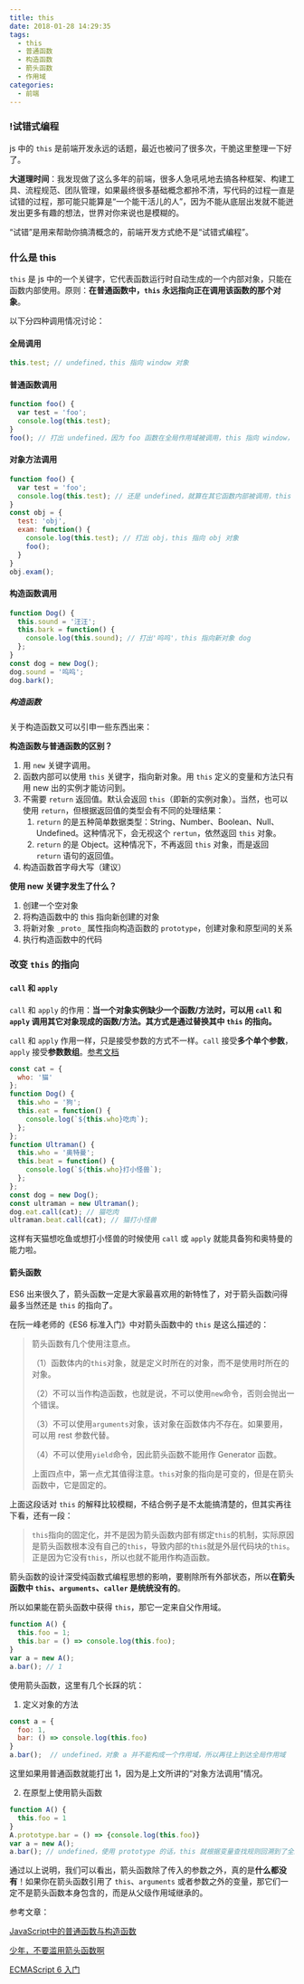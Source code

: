 ```yaml
---
title: this
date: 2018-01-28 14:29:35
tags: 
  - this
  - 普通函数
  - 构造函数
  - 箭头函数
  - 作用域
categories: 
  - 前端
---
```


### !试错式编程

js 中的 `this` 是前端开发永远的话题，最近也被问了很多次，干脆这里整理一下好了。

**大道理时间**：我发现做了这么多年的前端，很多人急吼吼地去搞各种框架、构建工具、流程规范、团队管理，如果最终很多基础概念都拎不清，写代码的过程一直是试错的过程，那可能只能算是“一个能干活儿的人”，因为不能从底层出发就不能迸发出更多有趣的想法，世界对你来说也是模糊的。

“试错”是用来帮助你搞清概念的，前端开发方式绝不是“试错式编程”。

<!-- more -->

### 什么是 this

`this` 是 js 中的一个关键字，它代表函数运行时自动生成的一个内部对象，只能在函数内部使用。原则：**在普通函数中，`this` 永远指向正在调用该函数的那个对象**。

以下分四种调用情况讨论：

#### 全局调用

```javascript
this.test; // undefined，this 指向 window 对象
```

#### 普通函数调用

```javascript
function foo() {
  var test = 'foo';
  console.log(this.test);
}
foo(); // 打出 undefined，因为 foo 函数在全局作用域被调用，this 指向 window，但 window 中没有定义 name
```

#### 对象方法调用

```javascript
function foo() {
  var test = 'foo';
  console.log(this.test); // 还是 undefined，就算在其它函数内部被调用，this 还是指向 window
}
const obj = {
  test: 'obj',
  exam: function() {
    console.log(this.test); // 打出 obj，this 指向 obj 对象
    foo();
  }
}
obj.exam();
```

#### 构造函数调用

```javascript
function Dog() {
  this.sound = '汪汪';
  this.bark = function() {
    console.log(this.sound); // 打出'呜呜'，this 指向新对象 dog
  };
}
const dog = new Dog();
dog.sound = '呜呜';
dog.bark();

```

##### 构造函数

关于构造函数又可以引申一些东西出来：

**构造函数与普通函数的区别？**

1. 用 `new` 关键字调用。
2. 函数内部可以使用 `this` 关键字，指向新对象。用 `this` 定义的变量和方法只有用 new 出的实例才能访问到。
3. 不需要 `return` 返回值。默认会返回 `this`（即新的实例对象）。当然，也可以使用 `return`，但根据返回值的类型会有不同的处理结果：
   1. `return` 的是五种简单数据类型：String、Number、Boolean、Null、Undefined。这种情况下，会无视这个 `rertun`，依然返回 `this` 对象。
   2. `return` 的是 Object。这种情况下，不再返回 `this` 对象，而是返回 `return` 语句的返回值。
4. 构造函数首字母大写（建议）

**使用 new 关键字发生了什么？**

1. 创建一个空对象
2. 将构造函数中的 this 指向新创建的对象
3. 将新对象 `_proto_` 属性指向构造函数的 `prototype`，创建对象和原型间的关系
4. 执行构造函数中的代码

### 改变 `this` 的指向

#### `call` 和 `apply`

`call` 和 `apply` 的作用：**当一个对象实例缺少一个函数/方法时，可以用 `call` 和 `apply` 调用其它对象现成的函数/方法。其方式是通过替换其中 `this` 的指向。**

`call` 和 `apply` 作用一样，只是接受参数的方式不一样。`call` 接受**多个单个参数**，`apply` 接受**参数数组**。[参考文档](https://developer.mozilla.org/zh-CN/docs/Web/JavaScript/Reference/Global_Objects/Function/apply)

```javascript
const cat = {
  who: '猫'
};
function Dog() {
  this.who = '狗';
  this.eat = function() {
    console.log(`${this.who}吃肉`);
  };
};
function Ultraman() {
  this.who = '奥特曼';
  this.beat = function() {
    console.log(`${this.who}打小怪兽`);
  };
};
const dog = new Dog();
const ultraman = new Ultraman();
dog.eat.call(cat); // 猫吃肉
ultraman.beat.call(cat); // 猫打小怪兽
```

这样有天猫想吃鱼或想打小怪兽的时候使用 `call` 或 `apply` 就能具备狗和奥特曼的能力啦。

#### 箭头函数

ES6 出来很久了，箭头函数一定是大家最喜欢用的新特性了，对于箭头函数问得最多当然还是 `this` 的指向了。

在阮一峰老师的《ES6 标准入门》中对箭头函数中的 `this` 是这么描述的：

> 箭头函数有几个使用注意点。
>
> （1）函数体内的`this`对象，就是定义时所在的对象，而不是使用时所在的对象。
>
> （2）不可以当作构造函数，也就是说，不可以使用`new`命令，否则会抛出一个错误。
>
> （3）不可以使用`arguments`对象，该对象在函数体内不存在。如果要用，可以用 rest 参数代替。
>
> （4）不可以使用`yield`命令，因此箭头函数不能用作 Generator 函数。
>
> 上面四点中，第一点尤其值得注意。`this`对象的指向是可变的，但是在箭头函数中，它是固定的。

上面这段话对 `this` 的解释比较模糊，不结合例子是不太能搞清楚的，但其实再往下看，还有一段：

> `this`指向的固定化，并不是因为箭头函数内部有绑定`this`的机制，实际原因是箭头函数根本没有自己的`this`，导致内部的`this`就是外层代码块的`this`。正是因为它没有`this`，所以也就不能用作构造函数。

箭头函数的设计深受纯函数式编程思想的影响，要剔除所有外部状态，所以**在箭头函数中 `this`、`arguments`、`caller` 是统统没有的**。

所以如果能在箭头函数中获得 `this`，那它一定来自父作用域。

```javascript
function A() {
  this.foo = 1;
  this.bar = () => console.log(this.foo);
}
var a = new A();
a.bar(); // 1
```

使用箭头函数，这里有几个长踩的坑：

1. 定义对象的方法

```javascript
const a = {
  foo: 1,
  bar: () => console.log(this.foo)
}
a.bar();  // undefined，对象 a 并不能构成一个作用域，所以再往上到达全局作用域
```

这里如果用普通函数就能打出 1，因为是上文所讲的“对象方法调用”情况。

2. 在原型上使用箭头函数

```javascript
function A() {
  this.foo = 1
}
A.prototype.bar = () => {console.log(this.foo)}
var a = new A();
a.bar(); // undefined，使用 prototype 的话，this 就根据变量查找规则回溯到了全局作用域
```

通过以上说明，我们可以看出，箭头函数除了传入的参数之外，真的是**什么都没有**！如果你在箭头函数引用了 `this`、`arguments` 或者参数之外的变量，那它们一定不是箭头函数本身包含的，而是从父级作用域继承的。



参考文章：

[JavaScript中的普通函数与构造函数](http://www.cnblogs.com/SheilaSun/p/4398881.html)

[少年，不要滥用箭头函数啊](https://jingsam.github.io/2016/12/08/things-you-should-know-about-arrow-functions.html)

[ECMAScript 6 入门](http://es6.ruanyifeng.com/)